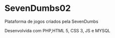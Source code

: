 # SevenDumbs02
Plataforma de jogos criados pela SevenDumbs

Desenvolvida com PHP,HTML 5, CSS 3, JS e MYSQL
